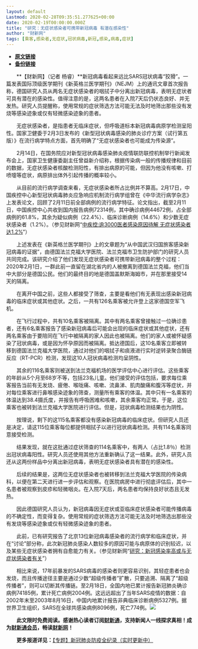 ```yaml
---
layout: default
Lastmod: 2020-02-28T09:35:51.277625+00:00
date: 2020-02-19T00:00:00.000Z
title: "研究：无症状感染者可携带新冠病毒 有潜在感染性"
author: "财新网"
tags: [乘客,感染者,无症状,冠状病毒,新冠,感染,病毒,症状]
---
```


* [**原文链接**](http://www.caixin.com/2020-02-19/101517541.html)
* [**备份链接**](http://archive.is/N01C8)


　　**【财新网】（记者 杨睿）**新冠病毒看起来远比SARS冠状病毒“狡猾”。一篇发表国际顶级医学期刊《新英格兰医学期刊》（NEJM）上的通讯文章首次报告称，德国研究人员从两名无症状感染者的咽拭子中分离出新冠病毒，表明无症状者可具有潜在的感染性。值得注意的是，这两名患者在入院7天后仍状态良好、并无发热。研究人员提醒称，使用常规的症状筛选方法可能无法及时地筛出那些没有发烧等感染迹象或仅有轻微感染迹象的患者。

　　无症状感染者，是指患者无临床症状，但呼吸道标本新冠病毒病原学检测呈阳性。国家卫健委于2月3日发布的《新型冠状病毒感染的肺炎诊疗方案（试行第五版）》在流行病学特点方面，首先明确了“无症状感染者也可能成为传染源”。

　　2月14日，在国务院应对新型冠状病毒感染肺炎疫情联防联控机制举行新闻发布会上，国家卫生健康委副主任曾益新介绍称，根据传染病一般的传播规律和目前的数据，无症状感染者核酸检测阳性，有排出病原的可能，但因为他没有咳嗽、打喷嚏等症状，病原排出体外引起传播的概率较小。

　　从目前的流行病学调查来看，无症状感染者所占比例并不算高。2月17日，中国疾控中心新型冠状病毒肺炎应急响应机制流行病学组曾在《中华流行病学杂志》上发表论文，回顾了2月11日前全部病例的流行病学特征。论文指出，截至2月11日，中国疾控中心共收到国内报告病例72314例，其中确诊病例44672例，占全部病例的61.8%，其余为疑似病例（22.4%）、临床诊断病例（14.6%）和少数无症状感染者（1.2%）。（参见财新网“[中疾控:逾3000医者感染原因待解 无症状感染者达1.2%](http://www.caixin.com/2020-02-17/101516719.html)”）

　　上述发表在《新英格兰医学期刊》上的文章题为“从中国武汉归国旅客感染新冠病毒的证据”，由德国法兰克福大学医院、法兰克福市卫生防护部门的研究人员共同完成。该研究介绍了他们发现无症状感染者可携带新冠病毒的整个过程：2020年2月1日，一群此前一直留在湖北省内的人被撤离到德国法兰克福，他们当中大部分是德国公民。他们的最终目的地是德国盖默斯海姆市，并在那里接受14天的隔离。

　　在离开中国之前，这些人都接受了筛查，主要是看他们有无表现出感染新冠病毒的临床症状或其他症状。之后，一共有126名乘客被允许登上这家德国空军飞机。

　　在飞行过程中，共有10名乘客被隔离。其中有两名乘客曾接触过一位确诊患者，还有6名乘客报告了感染新冠病毒后可能会出现的临床症状或其他症状，还有两名乘客由于要陪同在飞行中被隔离的家人因此也被隔离。他们的家人或被怀疑感染了冠状病毒，或是因为怀孕原因而被隔离。抵达德国后，这10名乘客立即被转移到德国法兰克福大学医院，通过对他们的咽拭子和痰液进行实时逆转录聚合酶链反应（RT-PCR）检测，发现这10人冠状病毒检测均呈阴性。

　　其余的116名乘客则被送到法兰克福机场的医学评估中心进行评估。这些乘客的年龄从5个月至68岁不等，包括23名儿童。他们接受的评估包括，要求每位乘客报告当前有无发烧、疲倦、喉咙痛、咳嗽、流鼻涕、肌肉酸痛和腹泻等症状，并对每位乘客进行鼻喉感染迹象的筛查，测量所有乘客的体温。其中只有一名乘客的体温达到38.4摄氏度，并报告有呼吸困难和咳嗽，其余乘客均正常。于是，这位乘客也被转到法兰克福大学医院进行评估。但是，冠状病毒检测结果也为阴性。

　　按理说，剩下的这115名乘客都没有感染新冠病毒的临床症状。但研究人员还是决定，请这115位乘客每位都提供咽拭子以进行冠状病毒检测。共有114名乘客同意接受检测。

　　结果发现，就在这批通过症状筛查的114名乘客中，有两人（占比1.8％）检测出冠状病毒阳性。研究人员还使用其他方法重新确认了这一结果。此外，研究人员还从这两份样品中分离出新冠病毒，表明无症状感染者具有潜在的感染性。

　　后续的结果是，这两位无症状感染者也被转移到法兰克福大学医院的传染病科，以便在第二天进行进一步评估和观察。在医院病房中进行彻底评估后，其中一名患者被观察到皮疹和轻微咽炎。在入院7天后，两名患者均保持良好状态且无发热。

　　因此德国研究人员认为，新冠病毒因无症状或亚临床症状感染者可能传播病毒的不确定性，而变得复杂。使用常规的症状筛选方法可能无法及时地筛选出那些没有发烧等感染迹象或仅有轻微感染迹象的患者。

　　此前，已有研究报告了北京13位新冠病毒感染者的流行病学和临床症状，并在“讨论”部分称，此次新冠肺炎感染人数较多的原因可能与病原体的识别较迟，以及某些无症状感染者拥有自愈能力有关。（参见财新网“[研究：新冠感染率高或与无症状感染者有关](http://science.caixin.com/2020-02-10/101513720.html)”）

　　相比来说，17年前暴发的SARS病毒的感染者则更容易识别，其轻症患者也会发烧，而且传播途径主要是通过少数“超级传播者”扩散，只要追溯、隔离了“超级传播者”，则可以切断其传播链。至2月18日，全国内地已累计报告新冠肺炎确诊病例74185例，累计死亡病例2004例。这远远超出了当年SARS疫情的数据：自2002年末至2003年8月16日，中国内地累计报告非典临床诊断病例5327例。据世界卫生组织，SARS在全球共感染病例8096例，死亡774例。[![](/images/post/d02a42d9cb3dec9320e5f550278911c7.ico)](http://www.caixin.com/2020-02-19/101517541.html)

　　**此文限时免费阅读。感谢热心读者订阅[财新通](http://mall.caixin.com/mall/web/product/product.html?id=733&originReferrer=appfree&channelSource=appfree)，支持新闻人一线探求真相！成为[财新通会员](http://mall.caixin.com/mall/web/list/list.html?type=127&originReferrer=appfree&channelSource=appfree)，畅读[财新网](https://datayi.cn/1lnZaaidYRRn)！**

　　**更多报道详见：**[【专题】新冠肺炎防疫全纪录（实时更新中）](http://m.app.caixin.com/m_topic_detail/1473.html)

